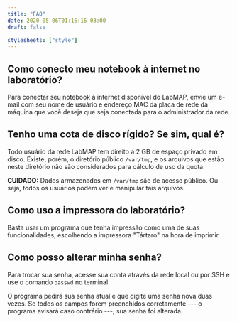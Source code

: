 ```yaml
---
title: "FAQ"
date: 2020-05-06T01:16:16-03:00
draft: false

stylesheets: ["style"]
---
```


## Como conecto meu notebook à internet no laboratório?

Para conectar seu notebook à internet disponível do LabMAP, envie um e-mail com
seu nome de usuário e endereço MAC da placa de rede da máquina que você deseja
que seja conectada para o administrador da rede.

## Tenho uma cota de disco rígido? Se sim, qual é?

Todo usuário da rede LabMAP tem direito a 2 GB de espaço privado em disco.
Existe, porém, o diretório público `/var/tmp`, e os arquivos que estão neste
diretório não são considerados para cálculo de uso da quota.

**CUIDADO:** Dados armazenados em `/var/tmp` são de acesso público. Ou seja,
todos os usuários podem ver e manipular tais arquivos.

## Como uso a impressora do laboratório?

Basta usar um programa que tenha impressão como uma de suas funcionalidades,
escolhendo a impressora "Tártaro" na hora de imprimir.

## Como posso alterar minha senha?

Para trocar sua senha, acesse sua conta através da rede local ou por SSH e
use o comando `passwd` no terminal.

O programa pedirá sua senha atual e que digite uma senha nova duas vezes. Se
todos os campos forem preenchidos corretamente --- o programa avisará caso
contrário ---, sua senha foi alterada.
